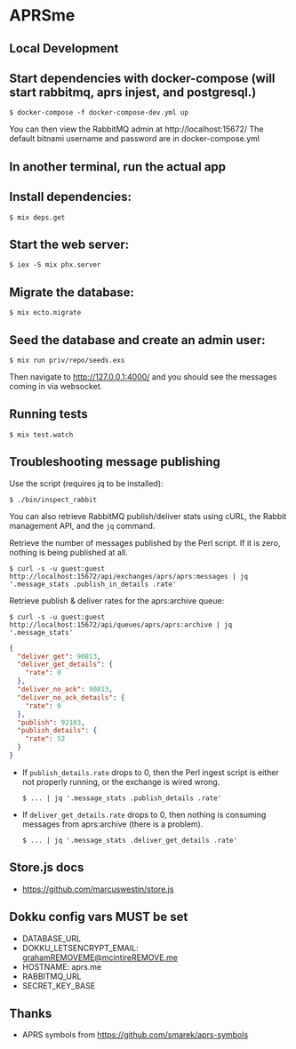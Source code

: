 # APRSme

## Local Development

## Start dependencies with docker-compose (will start rabbitmq, aprs injest, and postgresql.)
    $ docker-compose -f docker-compose-dev.yml up

You can then view the RabbitMQ admin at http://localhost:15672/
The default bitnami username and password are in docker-compose.yml

## In another terminal, run the actual app

## Install dependencies:

    $ mix deps.get

## Start the web server:

    $ iex -S mix phx.server

## Migrate the database:

    $ mix ecto.migrate

## Seed the database and create an admin user:

    $ mix run priv/repo/seeds.exs

Then navigate to <a href="http://127.0.0.1:4000/">http://127.0.0.1:4000/</a> and you should see the messages coming in via websocket.

## Running tests

    $ mix test.watch

## Troubleshooting message publishing

Use the script (requires jq to be installed):

    $ ./bin/inspect_rabbit

You can also retrieve RabbitMQ publish/deliver stats using cURL, the Rabbit management API, and the `jq` command.

Retrieve the number of messages published by the Perl script. If it is zero, nothing is being published at all.

    $ curl -s -u guest:guest http://localhost:15672/api/exchanges/aprs/aprs:messages | jq '.message_stats .publish_in_details .rate'

Retrieve publish & deliver rates for the aprs:archive queue:

    $ curl -s -u guest:guest http://localhost:15672/api/queues/aprs/aprs:archive | jq '.message_stats'

```json
{
  "deliver_get": 90813,
  "deliver_get_details": {
    "rate": 0
  },
  "deliver_no_ack": 90813,
  "deliver_no_ack_details": {
    "rate": 0
  },
  "publish": 92103,
  "publish_details": {
    "rate": 52
  }
}
```

  * If `publish_details.rate` drops to 0, then the Perl ingest script is either not properly running, or the exchange is wired wrong.

        $ ... | jq '.message_stats .publish_details .rate'


  * If `deliver_get_details.rate` drops to 0, then nothing is consuming messages from aprs:archive (there is a problem).

        $ ... | jq '.message_stats .deliver_get_details .rate'


## Store.js docs
  * https://github.com/marcuswestin/store.js

## Dokku config vars MUST be set
  * DATABASE_URL
  * DOKKU_LETSENCRYPT_EMAIL: grahamREMOVEME@mcintireREMOVE.me
  * HOSTNAME:                aprs.me
  * RABBITMQ_URL
  * SECRET_KEY_BASE

## Thanks
  * APRS symbols from https://github.com/smarek/aprs-symbols
